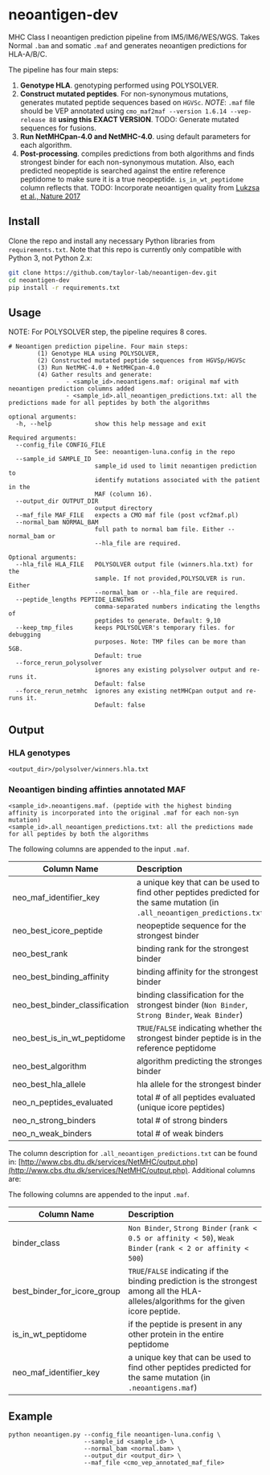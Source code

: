 # neoantigen-dev

MHC Class I neoantigen prediction pipeline from IM5/IM6/WES/WGS. Takes Normal `.bam` and somatic `.maf` and generates neoantigen predictions for HLA-A/B/C.

The pipeline has four main steps:

1. **Genotype HLA**. genotyping performed using POLYSOLVER.
2. **Construct mutated peptides**. For non-synonymous mutations, generates mutated peptide sequences based on `HGVSc`. _NOTE_: `.maf` file should be VEP annotated using `cmo_maf2maf --version 1.6.14 --vep-release 88` **using this EXACT VERSION**. TODO: Generate mutated sequences for fusions.
3. **Run NetMHCpan-4.0 and NetMHC-4.0**. using default parameters for each algorithm.
4. **Post-processing**. compiles predictions from both algorithms and finds strongest binder for each non-synonymous mutation. Also, each predicted neopeptide is searched against the entire reference peptidome to make sure it is a true neopeptide. `is_in_wt_peptidome` column reflects that. TODO: Incorporate neoantigen quality from [Lukzsa et al., Nature 2017](https://www.nature.com/articles/nature24473)

## Install

Clone the repo and install any necessary Python libraries from `requirements.txt`. Note that this repo is currently only compatible with Python 3, not Python 2.x:

```bash
git clone https://github.com/taylor-lab/neoantigen-dev.git
cd neoantigen-dev
pip install -r requirements.txt
```

## Usage

NOTE: For POLYSOLVER step, the pipeline requires 8 cores.

```
# Neoantigen prediction pipeline. Four main steps:
		(1) Genotype HLA using POLYSOLVER,
		(2) Constructed mutated peptide sequences from HGVSp/HGVSc
		(3) Run NetMHC-4.0 + NetMHCpan-4.0
		(4) Gather results and generate:
				- <sample_id>.neoantigens.maf: original maf with neoantigen prediction columns added
				- <sample_id>.all_neoantigen_predictions.txt: all the predictions made for all peptides by both the algorithms

optional arguments:
  -h, --help            show this help message and exit

Required arguments:
  --config_file CONFIG_FILE
                        See: neoantigen-luna.config in the repo
  --sample_id SAMPLE_ID
                        sample_id used to limit neoantigen prediction to
                        identify mutations associated with the patient in the
                        MAF (column 16).
  --output_dir OUTPUT_DIR
                        output directory
  --maf_file MAF_FILE   expects a CMO maf file (post vcf2maf.pl)
  --normal_bam NORMAL_BAM
                        full path to normal bam file. Either --normal_bam or
                        --hla_file are required.

Optional arguments:
  --hla_file HLA_FILE   POLYSOLVER output file (winners.hla.txt) for the
                        sample. If not provided,POLYSOLVER is run. Either
                        --normal_bam or --hla_file are required.
  --peptide_lengths PEPTIDE_LENGTHS
                        comma-separated numbers indicating the lengths of
                        peptides to generate. Default: 9,10
  --keep_tmp_files      keeps POLYSOLVER's temporary files. for debugging
                        purposes. Note: TMP files can be more than 5GB.
                        Default: true
  --force_rerun_polysolver
                        ignores any existing polysolver output and re-runs it.
                        Default: false
  --force_rerun_netmhc  ignores any existing netMHCpan output and re-runs it.
                        Default: false
```

## Output

### HLA genotypes

```
<output_dir>/polysolver/winners.hla.txt
```

### Neoantigen binding affinties annotated MAF

```
<sample_id>.neoantigens.maf. (peptide with the highest binding affinity is incorporated into the original .maf for each non-syn mutation)
<sample_id>.all_neoantigen_predictions.txt: all the predictions made for all peptides by both the algorithms
```

The following columns are appended to the input `.maf`.

| Column Name                    | Description                                                                                                                 |
| ------------------------------ | :-------------------------------------------------------------------------------------------------------------------------- |
| neo_maf_identifier_key         | a unique key that can be used to find other peptides predicted for the same mutation (in `.all_neoantigen_predictions.txt`) |
| neo_best_icore_peptide         | neopeptide sequence for the strongest binder                                                                                |
| neo_best_rank                  | binding rank for the strongest binder                                                                                       |
| neo_best_binding_affinity      | binding affinity for the strongest binder                                                                                   |
| neo_best_binder_classification | binding classification for the strongest binder (`Non Binder`, `Strong Binder`, `Weak Binder`)                              |
| neo_best_is_in_wt_peptidome    | `TRUE`/`FALSE` indicating whether the strongest binder peptide is in the reference peptidome                                |
| neo_best_algorithm             | algorithm predicting the strongest binder                                                                                   |
| neo_best_hla_allele            | hla allele for the strongest binder                                                                                         |
| neo_n_peptides_evaluated       | total # of all peptides evaluated (unique icore peptides)                                                                   |
| neo_n_strong_binders           | total # of strong binders                                                                                                   |
| neo_n_weak_binders             | total # of weak binders                                                                                                     |

The column description for `.all_neoantigen_predictions.txt` can be found in: [http://www.cbs.dtu.dk/services/NetMHC/output.php](http://www.cbs.dtu.dk/services/NetMHC/output.php). Additional columns are:

The following columns are appended to the input `.maf`.

| Column Name                 | Description                                                                                                                            |
| --------------------------- | :------------------------------------------------------------------------------------------------------------------------------------- |
| binder_class                | `Non Binder`, `Strong Binder` (`rank < 0.5 or affinity < 50`), `Weak Binder` (`rank < 2 or affinity < 500`)                            |
| best_binder_for_icore_group | `TRUE`/`FALSE` indicating if the binding prediction is the strongest among all the HLA-alleles/algorithms for the given icore peptide. |
| is_in_wt_peptidome          | if the peptide is present in any other protein in the entire peptidome                                                                 |
| neo_maf_identifier_key      | a unique key that can be used to find other peptides predicted for the same mutation (in `.neoantigens.maf`)                           |

## Example

```
python neoantigen.py --config_file neoantigen-luna.config \
                     --sample_id <sample_id> \
                     --normal_bam <normal.bam> \
                     --output_dir <output_dir> \
                     --maf_file <cmo_vep_annotated_maf_file>
```
